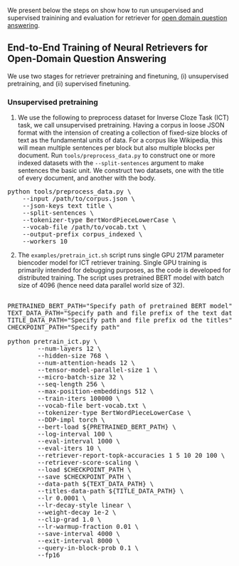 We present below the steps on show how to run unsupervised and supervised trainining and evaluation for retriever for [open domain question answering](https://arxiv.org/abs/2101.00408).

## End-to-End Training of Neural Retrievers for Open-Domain Question Answering

We use two stages for retriever pretraining and finetuning, (i) unsupervised pretraining, and (ii) supervised finetuning. 

### Unsupervised pretraining
1. We use the following to preprocess dataset for Inverse Cloze Task (ICT) task, we call unsupervised pretraining. Having a corpus in loose JSON format with the intension of creating a collection of fixed-size blocks of text as the fundamental units of data. For a corpus like Wikipedia, this will mean multiple sentences per block but also multiple blocks per document. Run `tools/preprocess_data.py` to construct one or more indexed datasets with the `--split-sentences` argument to make sentences the basic unit. We construct two datasets, one with the title of every document, and another with the body.

<pre>
python tools/preprocess_data.py \
    --input /path/to/corpus.json \
    --json-keys text title \
    --split-sentences \
    --tokenizer-type BertWordPieceLowerCase \
    --vocab-file /path/to/vocab.txt \
    --output-prefix corpus_indexed \
    --workers 10
</pre>

2. The `examples/pretrain_ict.sh` script runs single GPU 217M parameter biencoder model for ICT retriever training. Single GPU training is primarily intended for debugging purposes, as the code is developed for distributed training. The script uses pretrained BERT model with batch size of 4096 (hence need data parallel world size of 32).

<pre>

PRETRAINED_BERT_PATH="Specify path of pretrained BERT model"
TEXT_DATA_PATH="Specify path and file prefix of the text data"
TITLE_DATA_PATH="Specify path and file prefix od the titles"
CHECKPOINT_PATH="Specify path"

python pretrain_ict.py \
        --num-layers 12 \
        --hidden-size 768 \
        --num-attention-heads 12 \
        --tensor-model-parallel-size 1 \
        --micro-batch-size 32 \
        --seq-length 256 \
        --max-position-embeddings 512 \
        --train-iters 100000 \
        --vocab-file bert-vocab.txt \
        --tokenizer-type BertWordPieceLowerCase \
        --DDP-impl torch \
        --bert-load ${PRETRAINED_BERT_PATH} \
        --log-interval 100 \
        --eval-interval 1000 \
        --eval-iters 10 \
        --retriever-report-topk-accuracies 1 5 10 20 100 \
        --retriever-score-scaling \
        --load $CHECKPOINT_PATH \
        --save $CHECKPOINT_PATH \
        --data-path ${TEXT_DATA_PATH} \
        --titles-data-path ${TITLE_DATA_PATH} \
        --lr 0.0001 \
        --lr-decay-style linear \
        --weight-decay 1e-2 \
        --clip-grad 1.0 \
        --lr-warmup-fraction 0.01 \
        --save-interval 4000 \
        --exit-interval 8000 \
        --query-in-block-prob 0.1 \
        --fp16
</pre>

